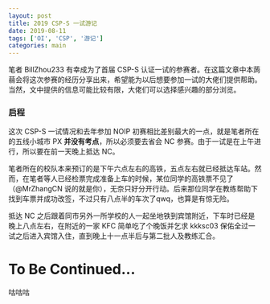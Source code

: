 ```yaml
---
layout: post
title: 2019 CSP-S 一试游记
date: 2019-08-11
tags: ['OI', 'CSP', '游记']
categories: main
---
```


笔者 BillZhou233 有幸成为了首届 CSP-S 认证一试的参赛者。在这篇文章中本蒟蒻会将这次参赛的经历分享出来，希望能为以后想要参加一试的大佬们提供帮助。当然，文中提供的信息可能比较有限，大佬们可以选择感兴趣的部分浏览。

### 启程

这次 CSP-S 一试情况和去年参加 NOIP 初赛相比差别最大的一点，就是笔者所在的五线小城市 PX **并没有考点**，所以必须要去省会 NC 参赛。由于一试是在上午进行，所以要在前一天晚上抵达 NC。

笔者所在的校队本来预订的是下午六点左右的高铁，五点左右就已经抵达车站。然而，在笔者等人已经检票完成准备上车的时候，某位同学的高铁票不见了（@MrZhangCN 说的就是你），无奈只好分开行动。后来那位同学在教练帮助下找到车票并成功改签，不过只有八点半的车次了qwq，也算是有惊无险。

抵达 NC 之后跟着同市另外一所学校的人一起坐地铁到宾馆附近，下车时已经是晚上八点左右，在附近的一家 KFC 简单吃了个晚饭并乞求 kkksc03 保佑全过一试之后进入宾馆入住，直到晚上十一点半后与第二批人及教练汇合。

# To Be Continued...
咕咕咕